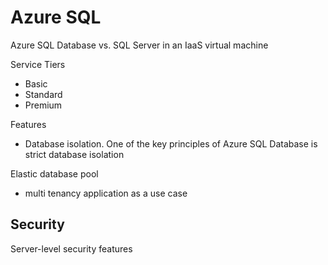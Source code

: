 # Azure SQL

Azure SQL Database vs. SQL Server in an IaaS virtual machine

Service Tiers
- Basic
- Standard
- Premium

Features
- Database isolation. One of the key principles of Azure SQL Database is strict database isolation

Elastic database pool
- multi tenancy application as a use case


## Security

Server-level security features
